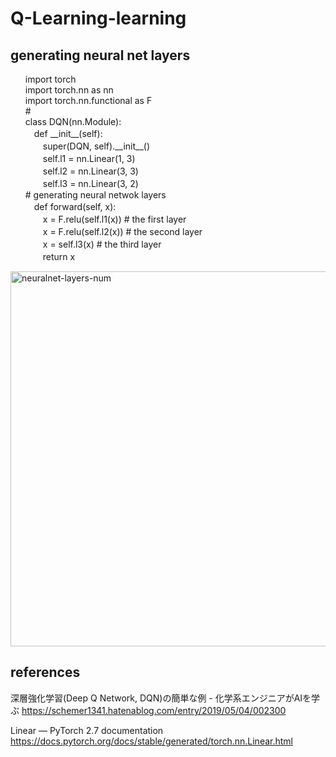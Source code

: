 # Q-Learning-learning
## generating neural net layers
<ul>
import torch<br>
import torch.nn as nn<br>
import torch.nn.functional as F<br>
#<br>
class DQN(nn.Module):<br>
　def __init__(self):<br>
　　super(DQN, self).__init__()<br>
　　self.l1 = nn.Linear(1, 3)<br>
　　self.l2 = nn.Linear(3, 3)<br>
　　self.l3 = nn.Linear(3, 2)<br>
    # generating neural netwok layers<br>
　def forward(self, x):<br>
　　x = F.relu(self.l1(x)) # the first layer<br>
　　x = F.relu(self.l2(x)) # the second layer<br>
　　x = self.l3(x) # the third layer<br> 
　　return x<br>
</ul>

<img width="600" alt="neuralnet-layers-num" src="https://github.com/user-attachments/assets/2bc46c46-d1ae-4e13-81ca-9b2df60c9cf2" />


## references
深層強化学習(Deep Q Network, DQN)の簡単な例 - 化学系エンジニアがAIを学ぶ
https://schemer1341.hatenablog.com/entry/2019/05/04/002300

Linear — PyTorch 2.7 documentation
https://docs.pytorch.org/docs/stable/generated/torch.nn.Linear.html

